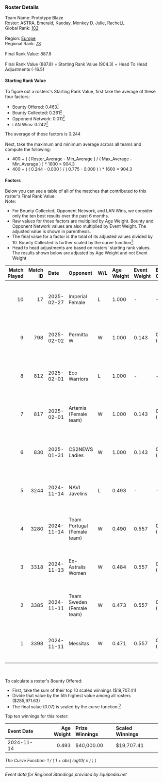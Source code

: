 ### Roster Details<br />
Team Name: Prototype Blaze<br />
Roster: ASTRA, Emerald, Kaoday, Monkey D. Julie, RacheLL<br />
Global Rank: [102](../../standings_global_2025_02_28.md)<br />
<br />
Region: [Europe]( ../../standings_europe_2025_02_28.md)<br />
Regional Rank: [73]( ../../standings_europe_2025_02_28.md)<br />
<br />
Final Rank Value:  887.8<br />
<br />
Final Rank Value (887.8) = Starting Rank Value (904.3) + Head To Head Adjustments (-16.5)<br />

#### Starting Rank Value<br />
To figure out a rosters's Starting Rank Value, first take the average of these four factors:<br />
- Bounty Offered: 0.463[<sup>1</sup>](#table2)
- Bounty Collected: 0.261[<sup>2</sup>](#table1)
- Opponent Network: 0.011[<sup>2</sup>](#table1)
- LAN Wins: 0.242[<sup>2</sup>](#table1)

The average of these factors is 0.244<br />
<br />
Next, take the maximum and minimum average across all teams and compute the following:<br />
- 400 + ( ( Roster_Average - Min_Average ) / ( Max_Average - Min_Average ) ) * 1600 = 904.3
- 400 + ( ( 0.244 - 0.000 ) / ( 0.775 - 0.000 ) ) * 1600 = 904.3


#### Factors<br />
Below you can see a table of all of the matches that contributed to this roster's Final Rank Value.<br />
Note:<br />

- For Bounty Collected, Opponent Network, and LAN Wins, we consider only the ten best results over the past 6 months.
- Raw values for those factors are multiplied by Age Weight. Bounty and Opponent Network values are also multiplied by Event Weight. The adjusted value is shown in parenthesis.
- The final value for a factor is the total of its adjusted values divided by 10. Bounty Collected is further scaled by the curve function[<sup>3</sup>](#curveFunction)
- Head to head adjustments are based on rosters' starting rank values. The results shown below are adjusted by Age Weight and not Event Weight
<span id="table1"></span><br />


| Match Played | Match ID | Date       | Opponent                    | W/L | Age Weight | Event Weight | Bounty Collected | Opponent Network | LAN Wins  | H2H Adj. | Roster                                           |
| -: | -: | :- | :- | :- | :- | :- | :- | :- | :- | -: | :- |
|           10 |       17 | 2025-02-27 | Imperial Female             | L   | 1.000      | -            | -                | -                | -         |    -9.93 | ASTRA, Emerald, Kaoday, Monkey D. Julie, RacheLL |
|            9 |      798 | 2025-02-02 | Permitta W                  | W   | 1.000      | 0.143        | 0.000 (0.000)    | 0.149 (0.021)    | 0 (0.000) |     2.08 | ASTRA, Emerald, Kaoday, Monkey D. Julie, RacheLL |
|            8 |      812 | 2025-02-01 | Eco Warriors                | L   | 1.000      | -            | -                | -                | -         |   -27.43 | ASTRA, Emerald, Kaoday, Monkey D. Julie, RacheLL |
|            7 |      817 | 2025-02-01 | Artemis (Female team)       | W   | 1.000      | 0.143        | 0.000 (0.000)    | 0.050 (0.007)    | 0 (0.000) |     2.96 | ASTRA, Emerald, Kaoday, Monkey D. Julie, RacheLL |
|            6 |      830 | 2025-01-31 | CS2NEWS Ladies              | W   | 1.000      | 0.143        | 0.001 (0.000)    | 0.161 (0.023)    | 0 (0.000) |     4.96 | ASTRA, Emerald, Kaoday, Monkey D. Julie, RacheLL |
|            5 |     3244 | 2024-11-14 | NAVI Javelins               | L   | 0.493      | -            | -                | -                | -         |    -4.57 | ASTRA, Emerald, Kaoday, Monkey D. Julie, RacheLL |
|            4 |     3280 | 2024-11-14 | Team Portugal (Female team) | W   | 0.490      | 0.557        | 0.034 (0.009)    | 0.072 (0.020)    | 1 (0.490) |     6.86 | ASTRA, Emerald, Kaoday, Monkey D. Julie, RacheLL |
|            3 |     3318 | 2024-11-13 | Ex-Astralis Women           | W   | 0.484      | 0.557        | 0.012 (0.003)    | 0.093 (0.025)    | 1 (0.484) |     4.86 | ASTRA, Emerald, Kaoday, Monkey D. Julie, RacheLL |
|            2 |     3385 | 2024-11-11 | Team Sweden (Female team)   | W   | 0.473      | 0.557        | 0.009 (0.002)    | 0.042 (0.011)    | 1 (0.473) |     2.89 | ASTRA, Emerald, Kaoday, Monkey D. Julie, RacheLL |
|            1 |     3398 | 2024-11-11 | Messitas                    | W   | 0.471      | 0.557        | 0.000 (0.000)    | 0.000 (0.000)    | 1 (0.471) |     0.83 | ASTRA, Emerald, Kaoday, Monkey D. Julie, RacheLL |

<br />
<span id="table2"></span><br />
To calculate a roster's Bounty Offered:<br />

- First, take the sum of their top 10 scaled winnings ($19,707.41)
- Divide that value by the 5th highest value among all rosters ($285,971.63)
- The final value (0.07) is scaled by the curve function.[<sup>3</sup>](#curveFunction)

Top ten winnings for this roster:<br />

| Event Date | Age Weight | Prize Winnings | Scaled Winnings |
| :- | -: | :- | :- |
| 2024-11-14 |      0.493 | $40,000.00     | $19,707.41      |


<span id="curveFunction"></span>_The Curve Function: 1 / ( 1 + abs( log10( x ) ) )_<br />

---
_Event data for Regional Standings provided by liquipedia.net_<br />
